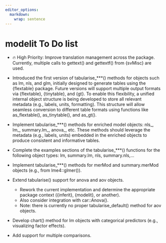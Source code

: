 ```yaml
---
editor_options: 
  markdown: 
    wrap: sentence
---
```


# modelit To Do list

-   🔥 High Priority: Improve translation management across the package.
    Currently, multiple calls to gettext() and gettextf() from {svMisc} are used.

-   Introduced the first version of tabularise\_\*\*\*() methods for objects such as lm, nls, and glm, initially designed to generate tables using the {flextable} package.
    Future versions will support multiple output formats via {flextable}, {tinytable}, and {gt}.
    To enable this flexibility, a unified internal object structure is being developed to store all relevant metadata (e.g., labels, units, formatting).
    This structure will allow seamless conversion to different table formats using functions like as_flextable(), as_tinytable(), and as_gt().

-   Implement tabularise\_\*\*\*() methods for enriched model objects: nls\_, lm\_, summary.lm\_, anova\_, etc.
    These methods should leverage the metadata (e.g., labels, units) embedded in the enriched objects to produce consistent and informative tables.

-   Complete the examples sections of the tabularise\_\*\*\*() functions for the following object types: lm, summary.lm, nls, summary.nls,...

-   Implement tabularise\_\*\*\*() methods for merMod and summary.merMod objects (e.g., from lme4::glmer()).

-   Extend tabularise() support for anova and aov objects.

    -   Rework the current implementation and determine the appropriate package context ({inferit}, {modelit}, or another).
    -   Also consider integration with car::Anova().
    -   Note: there is currently no proper tabularise_default() method for aov objects.

-   Develop chart() method for lm objects with categorical predictors (e.g., visualizing factor effects).

-   Add support for multiple comparisons.
